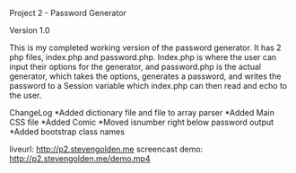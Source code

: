 Project 2 - Password Generator

Version 1.0

This is my completed working version of the password generator.
It has 2 php files, index.php and password.php. Index.php is
where the user can input their options for the generator, and
password.php is the actual generator, which takes the options,
generates a password, and writes the password to a Session variable
which index.php can then read and echo to the user.

ChangeLog
*Added dictionary file and file to array parser
*Added Main CSS file
*Added Comic
*Moved isnumber right below password output
*Added bootstrap class names


liveurl: http://p2.stevengolden.me
screencast demo: http://p2.stevengolden.me/demo.mp4